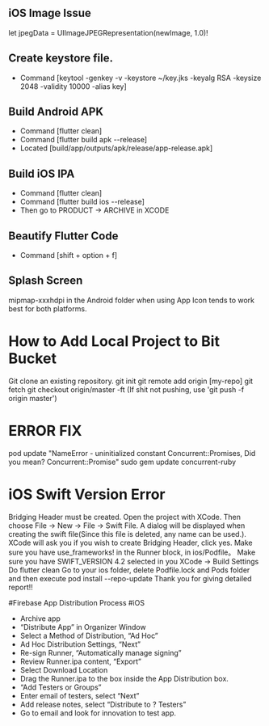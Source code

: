 ## iOS Image Issue
let jpegData = UIImageJPEGRepresentation(newImage, 1.0)!

## Create keystore file.
- Command [keytool -genkey -v -keystore ~/key.jks -keyalg RSA -keysize 2048 -validity 10000 -alias key]

## Build Android APK
- Command [flutter clean]
- Command [flutter build apk --release]
- Located [build/app/outputs/apk/release/app-release.apk]

## Build iOS IPA
- Command [flutter clean]
- Command [flutter build ios --release]
- Then go to PRODUCT -> ARCHIVE in XCODE

## Beautify Flutter Code
- Command [shift + option + f]

## Splash Screen
mipmap-xxxhdpi in the Android folder when using App Icon tends to work best for both platforms.

# How to Add Local Project to Bit Bucket
Git clone an existing repository.
git init
git remote add origin [my-repo]
git fetch
git checkout origin/master -ft
(If shit not pushing, use 'git push -f origin master')

# ERROR FIX
pod update
"NameError - uninitialized constant Concurrent::Promises, Did you mean?  Concurrent::Promise"
sudo gem update concurrent-ruby

# iOS Swift Version Error
Bridging Header must be created.
Open the project with XCode. Then choose File -> New -> File -> Swift File.
A dialog will be displayed when creating the swift file(Since this file is deleted, any name can be used.). XCode will ask you if you wish to create Bridging Header, click yes.
Make sure you have use_frameworks! in the Runner block, in ios/Podfile。
Make sure you have SWIFT_VERSION 4.2 selected in you XCode -> Build Settings
Do flutter clean
Go to your ios folder, delete Podfile.lock and Pods folder and then execute pod install --repo-update
Thank you for giving detailed report!!

#Firebase App Distribution Process
#iOS
- Archive app
- “Distribute App” in Organizer Window
- Select a Method of Distribution, “Ad Hoc”
- Ad Hoc Distribution Settings, “Next”
- Re-sign Runner, “Automatically manage signing”
- Review Runner.ipa content, “Export”
- Select Download Location
- Drag the Runner.ipa to the box inside the App Distribution box.
- “Add Testers or Groups”
- Enter email of testers, select “Next”
- Add release notes, select “Distribute to ? Testers”
- Go to email and look for innovation to test app.
